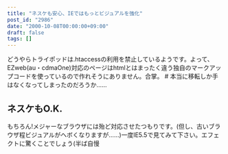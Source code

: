 ```yaml
---
title: "ネスケも安心、IEではもっとビジュアルを強化"
post_id: "2986"
date: "2000-10-08T00:00:00+09:00"
draft: false
tags: []
---
```



どうやらトライポッドは.htaccessの利用を禁止しているようです。よって、EZweb(au・cdmaOne)対応のページはhtmlとはまったく違う独自のマークアップコードを使っているので作れそうにありません。合掌。 # 本当に移転しか手はなくなってしまったのだろうか……
## ネスケもO.K.
もちろん!メジャーなブラウザには殆ど対応させたつもりです。(但し、古いブラウザ程ビジュアルがヘボくなりますが……)一度IE5.5で見てみて下さい。エフェクトに驚くことでしょう(半ば自慢
